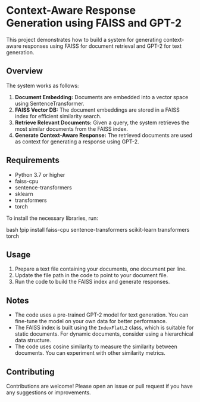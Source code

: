 # Context-Aware Response Generation using FAISS and GPT-2

This project demonstrates how to build a system for generating context-aware responses using FAISS for document retrieval and GPT-2 for text generation.

## Overview

The system works as follows:

1. **Document Embedding:** Documents are embedded into a vector space using SentenceTransformer.
2. **FAISS Vector DB:** The document embeddings are stored in a FAISS index for efficient similarity search.
3. **Retrieve Relevant Documents:** Given a query, the system retrieves the most similar documents from the FAISS index.
4. **Generate Context-Aware Response:** The retrieved documents are used as context for generating a response using GPT-2.

## Requirements

- Python 3.7 or higher
- faiss-cpu
- sentence-transformers
- sklearn
- transformers
- torch

To install the necessary libraries, run:

bash !pip install faiss-cpu sentence-transformers scikit-learn transformers torch

## Usage

1. Prepare a text file containing your documents, one document per line.
2. Update the file path in the code to point to your document file.
3. Run the code to build the FAISS index and generate responses.

## Notes

- The code uses a pre-trained GPT-2 model for text generation. You can fine-tune the model on your own data for better performance.
- The FAISS index is built using the `IndexFlatL2` class, which is suitable for static documents. For dynamic documents, consider using a hierarchical data structure.
- The code uses cosine similarity to measure the similarity between documents. You can experiment with other similarity metrics.

## Contributing

Contributions are welcome! Please open an issue or pull request if you have any suggestions or improvements.
